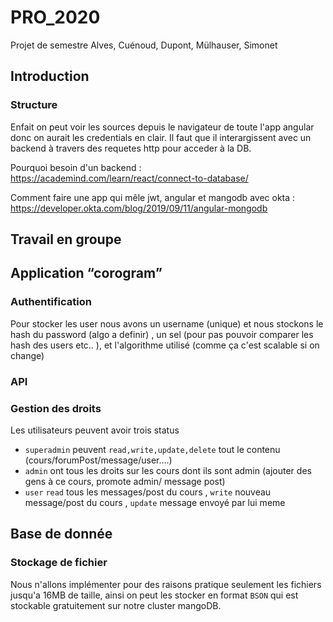 # PRO_2020

Projet de semestre Alves, Cuénoud, Dupont, Mülhauser, Simonet

## Introduction

### Structure


Enfait on peut voir les sources depuis le navigateur de toute l'app angular donc on aurait les credentials en clair.
Il faut que il interargissent avec un backend à travers des requetes http pour acceder à la DB.

Pourquoi besoin d'un backend : 
https://academind.com/learn/react/connect-to-database/

Comment faire une app qui mêle jwt, angular et mangodb avec okta : https://developer.okta.com/blog/2019/09/11/angular-mongodb
## Travail en groupe

## Application “corogram”

### Authentification
Pour stocker les user nous avons un username (unique) et nous stockons le hash du password (algo a definir) , un sel (pour pas pouvoir comparer les hash des users etc.. ), et l'algorithme utilisé (comme ça c'est scalable si on change)

### API

### Gestion des droits

Les utilisateurs peuvent avoir trois status

* `superadmin` peuvent `read,write,update,delete` tout le contenu (cours/forumPost/message/user….) 
* `admin` ont tous les droits sur les cours dont ils sont admin   (ajouter des gens à ce cours, promote admin/ message post)
* `user`   `read`  tous les messages/post du cours , `write`  nouveau message/post du cours , `update` message envoyé par lui meme



## Base de donnée

### Stockage de fichier
Nous n'allons implémenter pour des raisons pratique seulement les fichiers jusqu'a 16MB de taille, ainsi on peut les stocker en format `BSON` qui est stockable gratuitement sur notre cluster mangoDB. 
